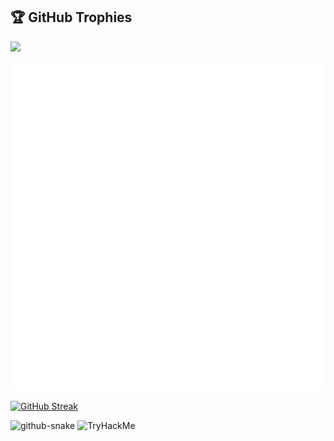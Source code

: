 ## 🏆 GitHub Trophies
![](https://github-profile-trophy.vercel.app/?username=mithereal&theme=radical&no-frame=false&no-bg=true&margin-w=40&row=1&column=7)

![Metrics](https://github.com/mithereal/mithereal/blob/main/github-metrics.svg)

[![GitHub Streak](https://github-readme-streak-stats.herokuapp.com?user=mithereal&theme=tokyonight&hide_border=true&ring=DD2727)](https://git.io/streak-stats)

<picture>
  <source media="(prefers-color-scheme: dark)" srcset="github-snake-dark.svg" />
  <source media="(prefers-color-scheme: light)" srcset="github-snake.svg" />
  <img alt="github-snake" src="github-snake.svg" />
</picture>

<img src="https://tryhackme-badges.s3.amazonaws.com/mithereal.png" alt="TryHackMe">

<!-- First Product Release - MVS 1.2 - Oscmax - 4/12/2009 -->

